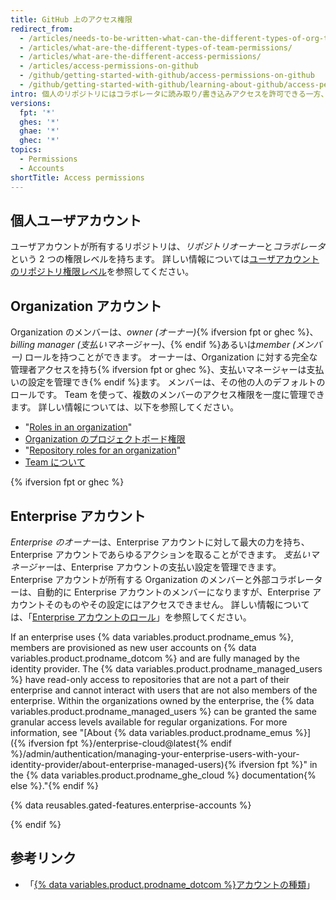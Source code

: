 ```yaml
---
title: GitHub 上のアクセス権限
redirect_from:
  - /articles/needs-to-be-written-what-can-the-different-types-of-org-team-permissions-do/
  - /articles/what-are-the-different-types-of-team-permissions/
  - /articles/what-are-the-different-access-permissions/
  - /articles/access-permissions-on-github
  - /github/getting-started-with-github/access-permissions-on-github
  - /github/getting-started-with-github/learning-about-github/access-permissions-on-github
intro: 個人のリポジトリにはコラボレータに読み取り/書き込みアクセスを許可できる一方、Organization のメンバーは、Organization のリポジトリに対してより精細なアクセス権限を持つことができます。
versions:
  fpt: '*'
  ghes: '*'
  ghae: '*'
  ghec: '*'
topics:
  - Permissions
  - Accounts
shortTitle: Access permissions
---
```


## 個人ユーザアカウント

ユーザアカウントが所有するリポジトリは、*リポジトリオーナー*と*コラボレータ*という 2 つの権限レベルを持ちます。 詳しい情報については[ユーザアカウントのリポジトリ権限レベル](/articles/permission-levels-for-a-user-account-repository)を参照してください。

## Organization アカウント

Organization のメンバーは、*owner (オーナー)*{% ifversion fpt or ghec %}、*billing manager (支払いマネージャー)*、{% endif %}あるいは*member (メンバー)* ロールを持つことができます。 オーナーは、Organization に対する完全な管理者アクセスを持ち{% ifversion fpt or ghec %}、支払いマネージャーは支払いの設定を管理でき{% endif %}ます。 メンバーは、その他の人のデフォルトのロールです。 Team を使って、複数のメンバーのアクセス権限を一度に管理できます。 詳しい情報については、以下を参照してください。
- "[Roles in an organization](/organizations/managing-peoples-access-to-your-organization-with-roles/roles-in-an-organization)"
- [Organization のプロジェクトボード権限](/articles/project-board-permissions-for-an-organization)
- "[Repository roles for an organization](/organizations/managing-access-to-your-organizations-repositories/repository-roles-for-an-organization)"
- [Team について](/articles/about-teams)

{% ifversion fpt or ghec %}

## Enterprise アカウント

*Enterprise のオーナー*は、Enterprise アカウントに対して最大の力を持ち、Enterprise アカウントであらゆるアクションを取ることができます。 *支払いマネージャー*は、Enterprise アカウントの支払い設定を管理できます。 Enterprise アカウントが所有する Organization のメンバーと外部コラボレーターは、自動的に Enterprise アカウントのメンバーになりますが、Enterprise アカウントそのものやその設定にはアクセスできません。 詳しい情報については、「[Enterprise アカウントのロール](/admin/user-management/managing-users-in-your-enterprise/roles-in-an-enterprise)」を参照してください。

If an enterprise uses {% data variables.product.prodname_emus %}, members are provisioned as new user accounts on {% data variables.product.prodname_dotcom %} and are fully managed by the identity provider. The {% data variables.product.prodname_managed_users %} have read-only access to repositories that are not a part of their enterprise and cannot interact with users that are not also members of the enterprise. Within the organizations owned by the enterprise, the {% data variables.product.prodname_managed_users %} can be granted the same granular access levels available for regular organizations. For more information, see "[About {% data variables.product.prodname_emus %}]({% ifversion fpt %}/enterprise-cloud@latest{% endif %}/admin/authentication/managing-your-enterprise-users-with-your-identity-provider/about-enterprise-managed-users){% ifversion fpt %}" in the {% data variables.product.prodname_ghe_cloud %} documentation{% else %}."{% endif %}

{% data reusables.gated-features.enterprise-accounts %}

{% endif %}

## 参考リンク

- 「[{% data variables.product.prodname_dotcom %}アカウントの種類](/articles/types-of-github-accounts)」
